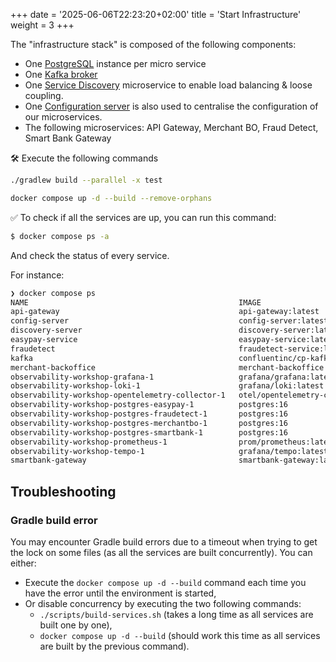 +++
date = '2025-06-06T22:23:20+02:00'
title = 'Start Infrastructure'
weight = 3
+++

The "infrastructure stack" is composed of the following components:

* One [PostgreSQL](https://www.postgresql.org/) instance per micro service
* One [Kafka broker](https://kafka.apache.org/)
* One [Service Discovery](https://spring.io/guides/gs/service-registration-and-discovery) microservice to enable load
  balancing & loose coupling.
* One [Configuration server](https://docs.spring.io/spring-cloud-config/) is also used to centralise the configuration
  of our microservices.
* The following microservices: API Gateway, Merchant BO, Fraud Detect, Smart Bank Gateway

🛠️ Execute the following commands

``` bash
./gradlew build --parallel -x test
```

``` bash
docker compose up -d --build --remove-orphans
```

✅ To check if all the services are up, you can run this command:

``` bash
$ docker compose ps -a
```

And check the status of every service.

For instance:

```bash
❯ docker compose ps
NAME                                               IMAGE                                         COMMAND                  SERVICE                   CREATED         STATUS                        PORTS
api-gateway                                        api-gateway:latest                            "java -javaagent:/op…"   api-gateway               3 minutes ago   Up 2 minutes (healthy)        0.0.0.0:8080->8080/tcp, :::8080->8080/tcp
config-server                                      config-server:latest                          "java -javaagent:/op…"   config-server             3 minutes ago   Up 3 minutes (healthy)        0.0.0.0:8888->8888/tcp, :::8888->8888/tcp
discovery-server                                   discovery-server:latest                       "java -javaagent:/op…"   discovery-server          3 minutes ago   Up 3 minutes (healthy)        0.0.0.0:8761->8761/tcp, :::8761->8761/tcp
easypay-service                                    easypay-service:latest                        "java -cp app:app/li…"   easypay-service           3 minutes ago   Up 2 minutes (healthy)        
fraudetect                                         fraudetect-service:latest                     "java -javaagent:/op…"   fraudetect-service        3 minutes ago   Up 2 minutes (healthy)        
kafka                                              confluentinc/cp-kafka:7.6.1                   "/etc/confluent/dock…"   kafka                     3 minutes ago   Up 3 minutes (healthy)        9092/tcp, 0.0.0.0:19092->19092/tcp, :::19092->19092/tcp
merchant-backoffice                                merchant-backoffice:latest                    "java -javaagent:/op…"   merchant-backoffice       3 minutes ago   Up 2 minutes (healthy)        
observability-workshop-grafana-1                   grafana/grafana:latest                        "sh -xeuc 'mkdir -p …"   grafana                   3 minutes ago   Up 3 minutes                  0.0.0.0:3000->3000/tcp, :::3000->3000/tcp
observability-workshop-loki-1                      grafana/loki:latest                           "/usr/bin/loki -conf…"   loki                      3 minutes ago   Up 3 minutes                  0.0.0.0:3100->3100/tcp, :::3100->3100/tcp
observability-workshop-opentelemetry-collector-1   otel/opentelemetry-collector-contrib:latest   "/otelcol-contrib --…"   opentelemetry-collector   3 minutes ago   Up 3 minutes                  0.0.0.0:4317-4318->4317-4318/tcp, :::4317-4318->4317-4318/tcp, 55678-55679/tcp
observability-workshop-postgres-easypay-1          postgres:16                                   "docker-entrypoint.s…"   postgres-easypay          3 minutes ago   Up 3 minutes (healthy)        0.0.0.0:5432->5432/tcp, :::5432->5432/tcp
observability-workshop-postgres-fraudetect-1       postgres:16                                   "docker-entrypoint.s…"   postgres-fraudetect       3 minutes ago   Up 3 minutes (healthy)        0.0.0.0:5434->5432/tcp, [::]:5434->5432/tcp
observability-workshop-postgres-merchantbo-1       postgres:16                                   "docker-entrypoint.s…"   postgres-merchantbo       3 minutes ago   Up 3 minutes (healthy)        0.0.0.0:5435->5432/tcp, [::]:5435->5432/tcp
observability-workshop-postgres-smartbank-1        postgres:16                                   "docker-entrypoint.s…"   postgres-smartbank        3 minutes ago   Up 3 minutes (healthy)        0.0.0.0:5433->5432/tcp, [::]:5433->5432/tcp
observability-workshop-prometheus-1                prom/prometheus:latest                        "/bin/prometheus --c…"   prometheus                3 minutes ago   Up 3 minutes                  0.0.0.0:9090->9090/tcp, :::9090->9090/tcp
observability-workshop-tempo-1                     grafana/tempo:latest                          "/tempo -config.file…"   tempo                     3 minutes ago   Up 3 minutes                  0.0.0.0:3200->3200/tcp, :::3200->3200/tcp, 0.0.0.0:9095->9095/tcp, :::9095->9095/tcp, 0.0.0.0:9411->9411/tcp, :::9411->9411/tcp
smartbank-gateway                                  smartbank-gateway:latest                      "java -Xmx4g -cp app…"   smartbank-gateway         3 minutes ago   Up 2 minutes (healthy)
```

## Troubleshooting

### Gradle build error

You may encounter Gradle build errors due to a timeout when trying to get the lock on some files (as all the services are built concurrently). You can either:

- Execute the `docker compose up -d --build` command each time you have the error until the environment is started,
- Or disable concurrency by executing the two following commands:
  - `./scripts/build-services.sh` (takes a long time as all services are built one by one),
  - `docker compose up -d --build` (should work this time as all services are built by the previous command).